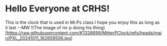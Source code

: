 # Hello Everyone at CRHS!

This is the clock that is used in Mr.Ps class
I hope you enjoy this as long as it last
--MW
!(The image of mr p doing his thing)[https://raw.githubusercontent.com/K1326699/MitterPClock/refs/heads/main/PXL_20241011_162659506.jpg]
